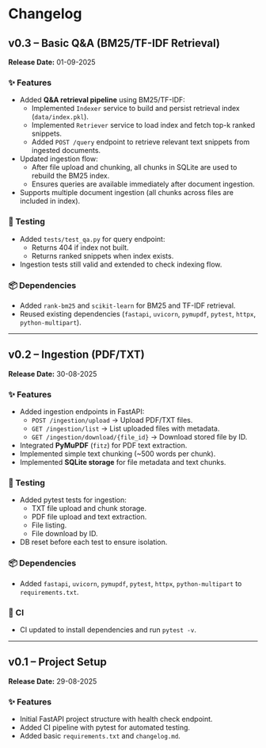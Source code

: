 # Changelog

## v0.3 – Basic Q&A (BM25/TF-IDF Retrieval)
**Release Date:** 01-09-2025  

### ✨ Features
- Added **Q&A retrieval pipeline** using BM25/TF-IDF:
  - Implemented `Indexer` service to build and persist retrieval index (`data/index.pkl`).
  - Implemented `Retriever` service to load index and fetch top-k ranked snippets.
  - Added `POST /query` endpoint to retrieve relevant text snippets from ingested documents.
- Updated ingestion flow:
  - After file upload and chunking, all chunks in SQLite are used to rebuild the BM25 index.
  - Ensures queries are available immediately after document ingestion.
- Supports multiple document ingestion (all chunks across files are included in index).

### 🧪 Testing
- Added `tests/test_qa.py` for query endpoint:
  - Returns 404 if index not built.
  - Returns ranked snippets when index exists.
- Ingestion tests still valid and extended to check indexing flow.

### 📦 Dependencies
- Added `rank-bm25` and `scikit-learn` for BM25 and TF-IDF retrieval.
- Reused existing dependencies (`fastapi`, `uvicorn`, `pymupdf`, `pytest`, `httpx`, `python-multipart`).

---

## v0.2 – Ingestion (PDF/TXT)
**Release Date:** 30-08-2025  

### ✨ Features
- Added ingestion endpoints in FastAPI:
  - `POST /ingestion/upload` → Upload PDF/TXT files.
  - `GET /ingestion/list` → List uploaded files with metadata.
  - `GET /ingestion/download/{file_id}` → Download stored file by ID.
- Integrated **PyMuPDF** (`fitz`) for PDF text extraction.  
- Implemented simple text chunking (~500 words per chunk).  
- Implemented **SQLite storage** for file metadata and text chunks.  

### 🧪 Testing
- Added pytest tests for ingestion:
  - TXT file upload and chunk storage.  
  - PDF file upload and text extraction.  
  - File listing.  
  - File download by ID.  
- DB reset before each test to ensure isolation.  

### 📦 Dependencies
- Added `fastapi`, `uvicorn`, `pymupdf`, `pytest`, `httpx`, `python-multipart` to `requirements.txt`.  

### 🔧 CI
- CI updated to install dependencies and run `pytest -v`.  

---

## v0.1 – Project Setup  
**Release Date:** 29-08-2025  

### ✨ Features
- Initial FastAPI project structure with health check endpoint.  
- Added CI pipeline with pytest for automated testing.  
- Added basic `requirements.txt` and `changelog.md`.  